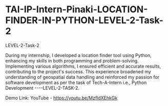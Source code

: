 # TAI-IP-Intern-Pinaki-LOCATION-FINDER-IN-PYTHON-LEVEL-2-Task-2
LEVEL-2-Task-2


During my internship, I developed a location finder tool using Python, enhancing my skills in both programming and problem-solving. Implementing various algorithms, I ensured efficient and accurate results, contributing to the project's success. This experience broadened my understanding of geospatial data handling and reinforced my passion for software development as per the task of Tech-A-Intern i.e., Python Development ----LEVEL-2-TASK-2.


Demo Link: YouTube - https://youtu.be/MzfldXEhkGk

